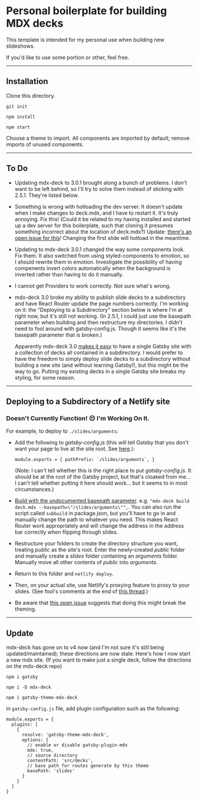 # Personal boilerplate for building MDX decks

This template is intended for my personal use when building new slideshows.  

If you'd like to use some portion or other, feel free.

---

## Installation

Clone this directory.

`git init`

`npm install`

`npm start`

Choose a theme to import.  All components are imported by default; remove imports of unused components.

---

## To Do

* Updating mdx-deck to 3.0.1 brought along a bunch of problems.  I don't want to be left behind, so I'll try to solve them instead of sticking with 2.5.1.  They're listed below.

* Something is wrong with hotloading the dev server. It doesn't update when I make changes to deck.mdx, and I have to restart it. It's truly annoying. Fix this!  (Could it be related to my having installed and started up a dev server for this boilerplate, such that cloning it presumes something incorrect about the location of deck.mdx?)  Update: [there's an open issue for this](https://github.com/jxnblk/mdx-deck/issues/474)!  Changing the first slide will hotload in the meantime.  

* Updating to mdx-deck 3.0.1 changed the way some components look.  Fix them.  It also switched from using styled-components to emotion, so I should rewrite them in emotion.  Investigate the possibility of having compenents invert colors automatically when the background is inverted rather than having to do it manually.

* I cannot get Providers to work correctly.  Not sure what's wrong.

* mdx-deck 3.0 broke my ability to publish slide decks to a subdirectory and have React Router update the page numbers correctly.  I'm working on it: the "Deploying to a Subdirectory" section below is where I'm at right now, but it's still not working.  (In 2.5.1, I could just use the basepath parameter when building and then restructure my directories.  I didn't need to fool around with gatsby-config.js.  Though it seems like it's the basepath parameter that is broken.)

  	Apparently mdx-deck 3.0 [makes it easy](https://github.com/jxnblk/mdx-deck/blob/master/docs/gatsby.md) to have a single Gatsby site with a collection of decks all contained in a subdirectory.  I would prefer to have the freedom to simply deploy slide decks to a subdirectory without building a new site (and without learning Gatsby!), but this might be the way to go.  Putting my existing decks in a single Gatsby site breaks my styling, for some reason.

---

## Deploying to a Subdirectory of a Netlify site

### Doesn't Currently Function! :pensive: I'm Working On It. 

For example, to deploy to `./slides/arguments`:

* Add the following to *gatsby-config.js* (this will tell Gatsby that you don't want your page to live at the site root. See [here](https://www.gatsbyjs.org/docs/path-prefix/).):

	``
	module.exports = {
	  pathPrefix: `/slides/arguments`,
	}
	``

	(Note: I can't tell whether this is the right place to put *gatsby-config.js*.  It should be at the root of the Gatsby project, but that's cloaked from me... I can't tell whether putting it here should work... but it seems to in most circumstances.)

* [Build with the undocumented basepath parameter](https://github.com/jxnblk/mdx-deck/issues/291). e.g. `"mdx-deck build deck.mdx --basepath=\"/slides/arguments\"",`.  You can also run the script called `subbuild` in package.json, but you'll have to go in and manually change the path to whatever you need.  This makes React Router work appropriately and will change the address in the address bar correctly when flipping through slides.

* Restructure your folders to create the directory structure you want, treating *public* as the site's root.  Enter the newly-created *public* folder and manually create a *slides* folder containing an *arguments* folder.  Manually move all other contents of *public* into *arguments*.

* Return to this folder and `netlify deploy`.

* Then, on your actual site, use Netlify's proxying feature to proxy to your slides. (See fool's comments at the end of [this thread](https://github.com/netlify/cli/issues/16).)

* Be aware that [this open issue](https://github.com/jxnblk/mdx-deck/issues/425) suggests that doing this might break the theming.

---

## Update

mdx-deck has gone on to v4 now (and I'm not sure it's still being updated/maintained); these directions are now stale.  Here's how I now start a new mdx site.  (If you want to make just a single deck, follow the directions on the mdx-deck repo)

`npm i gatsby`

`npm i -D mdx-deck`

`npm i gatsby-theme-mdx-deck`

in `gatsby-config.js` file, add plugin configuration such as the following:

````
module.exports = {
  plugins: [
    {
      resolve: 'gatsby-theme-mdx-deck',
      options: {
        // enable or disable gatsby-plugin-mdx
        mdx: true,
        // source directory
        contentPath: 'src/decks',
        // base path for routes generate by this theme
        basePath: 'slides'
      }
    }
  ]
}
````

